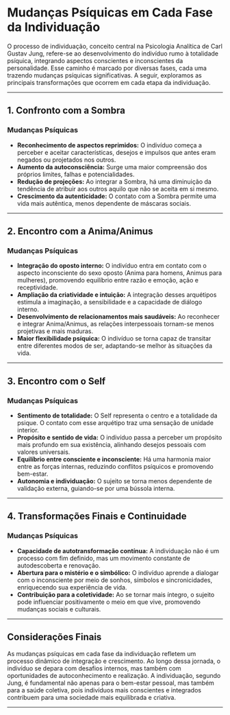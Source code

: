 
# Mudanças Psíquicas em Cada Fase da Individuação

O processo de individuação, conceito central na Psicologia Analítica de Carl Gustav Jung, refere-se ao desenvolvimento do indivíduo rumo à totalidade psíquica, integrando aspectos conscientes e inconscientes da personalidade. Esse caminho é marcado por diversas fases, cada uma trazendo mudanças psíquicas significativas. A seguir, exploramos as principais transformações que ocorrem em cada etapa da individuação.

---

## 1. Confronto com a Sombra

### Mudanças Psíquicas

- **Reconhecimento de aspectos reprimidos:** O indivíduo começa a perceber e aceitar características, desejos e impulsos que antes eram negados ou projetados nos outros.
- **Aumento da autoconsciência:** Surge uma maior compreensão dos próprios limites, falhas e potencialidades.
- **Redução de projeções:** Ao integrar a Sombra, há uma diminuição da tendência de atribuir aos outros aquilo que não se aceita em si mesmo.
- **Crescimento da autenticidade:** O contato com a Sombra permite uma vida mais autêntica, menos dependente de máscaras sociais.

---

## 2. Encontro com a Anima/Animus

### Mudanças Psíquicas

- **Integração do oposto interno:** O indivíduo entra em contato com o aspecto inconsciente do sexo oposto (Anima para homens, Animus para mulheres), promovendo equilíbrio entre razão e emoção, ação e receptividade.
- **Ampliação da criatividade e intuição:** A integração desses arquétipos estimula a imaginação, a sensibilidade e a capacidade de diálogo interno.
- **Desenvolvimento de relacionamentos mais saudáveis:** Ao reconhecer e integrar Anima/Animus, as relações interpessoais tornam-se menos projetivas e mais maduras.
- **Maior flexibilidade psíquica:** O indivíduo se torna capaz de transitar entre diferentes modos de ser, adaptando-se melhor às situações da vida.

---

## 3. Encontro com o Self

### Mudanças Psíquicas

- **Sentimento de totalidade:** O Self representa o centro e a totalidade da psique. O contato com esse arquétipo traz uma sensação de unidade interior.
- **Propósito e sentido de vida:** O indivíduo passa a perceber um propósito mais profundo em sua existência, alinhando desejos pessoais com valores universais.
- **Equilíbrio entre consciente e inconsciente:** Há uma harmonia maior entre as forças internas, reduzindo conflitos psíquicos e promovendo bem-estar.
- **Autonomia e individuação:** O sujeito se torna menos dependente de validação externa, guiando-se por uma bússola interna.

---

## 4. Transformações Finais e Continuidade

### Mudanças Psíquicas

- **Capacidade de autotransformação contínua:** A individuação não é um processo com fim definido, mas um movimento constante de autodescoberta e renovação.
- **Abertura para o mistério e o simbólico:** O indivíduo aprende a dialogar com o inconsciente por meio de sonhos, símbolos e sincronicidades, enriquecendo sua experiência de vida.
- **Contribuição para a coletividade:** Ao se tornar mais íntegro, o sujeito pode influenciar positivamente o meio em que vive, promovendo mudanças sociais e culturais.

---

## Considerações Finais

As mudanças psíquicas em cada fase da individuação refletem um processo dinâmico de integração e crescimento. Ao longo dessa jornada, o indivíduo se depara com desafios internos, mas também com oportunidades de autoconhecimento e realização. A individuação, segundo Jung, é fundamental não apenas para o bem-estar pessoal, mas também para a saúde coletiva, pois indivíduos mais conscientes e integrados contribuem para uma sociedade mais equilibrada e criativa.

---
```